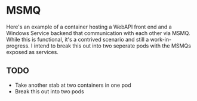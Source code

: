 # MSMQ
Here's an example of a container hosting a WebAPI front end and a Windows Service backend that communication with each other via MSMQ. While this is functional, it's a contrived scenario and still a work-in-progress. I intend to break this out into two seperate pods with the MSMQs exposed as services.

## TODO
* Take another stab at two containers in one pod
* Break this out into two pods